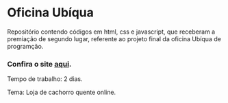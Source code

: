# Oficina Ubíqua

Repositório contendo códigos em html, css e javascript, que receberam a premiação de segundo lugar, referente ao projeto final da oficina Ubíqua de programção.

### Confira o site [aqui](https://ricardocarvalhogit.github.io/OficinaUbiqua/).

Tempo de trabalho: 2 dias.

Tema: Loja de cachorro quente online.
